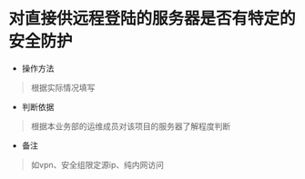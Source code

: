 # 对直接供远程登陆的服务器是否有特定的安全防护

- 操作方法
> 根据实际情况填写

- 判断依据
> 根据本业务部的运维成员对该项目的服务器了解程度判断

- 备注
> 如vpn、安全组限定源ip、纯内网访问

